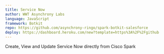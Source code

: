 ```yaml
---
title: Service Now
author: WWT Asynchrony Labs
language: JavaScript
framework: Botkit
repo: https://github.com/asynchrony-ringo/spark-botkit-salesforce
deploy: https://dashboard.heroku.com/new?template=https%3A%2F%2Fgithub.com%2Fasynchrony-ringo%2Fspark-botkit-servicenow%2F
---
```


Create, View and Update Service Now directly from Cisco Spark
